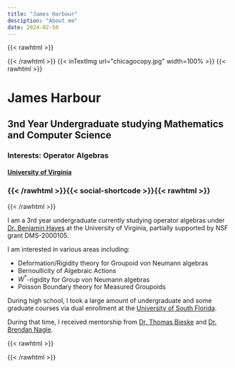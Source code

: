 ```yaml
---
title: "James Harbour"
desciption: "About me"
date: 2024-02-50
---
```

{{< rawhtml >}}
<div class="profile">
     <div class="profile_inner">
{{< /rawhtml >}} {{< inTextImg url="chicagocopy.jpg"  width=100% >}} {{< rawhtml >}} 
<span>

<h1>James Harbour</h1> 
<h2>3nd Year Undergraduate studying Mathematics and Computer Science</h2>
<h3>Interests: Operator Algebras</h3>
<h4><a href="https://math.virginia.edu/"> University of Virginia </a></h3>
<h3>{{< /rawhtml >}}{{< social-shortcode >}}{{< rawhtml >}}</h3>
</span>
</div><div class="profile_outer">
{{< /rawhtml >}} 


I am a 3rd year undergraduate currently studying operator algebras under [Dr. Benjamin Hayes](https://sites.google.com/site/benhayeshomepage/) at the University of Virginia, partially supported by NSF grant DMS-2000105.

I am interested in various areas including:
- Deformation/Rigidity theory for Groupoid von Neumann algebras
- Bernoullicity of Algebraic Actions 
- $W^*$-rigidity for Group von Neumann algebras
- Poisson Boundary theory for Measured Groupoids

During high school, I took a large amount of undergraduate and some graduate courses via dual enrollment at the [University of South Florida](https://www.usf.edu/arts-sciences/departments/mathematics-statistics/index.aspx). 

During that time, I received mentorship from [Dr. Thomas Bieske](https://www.usf.edu/arts-sciences/departments/mathematics-statistics/people/faculty/thomas-bieske.aspx) and [Dr. Brendan Nagle](https://www.usf.edu/arts-sciences/departments/mathematics-statistics/people/faculty/brendan-nagle.aspx).

{{< rawhtml >}}
</div></div>
{{< /rawhtml >}}

